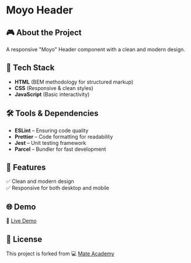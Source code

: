 # Moyo Header

## 🎮 About the Project
A responsive "Moyo" Header component with a clean and modern design.

## 🚀 Tech Stack
- **HTML** (BEM methodology for structured markup)
- **CSS** (Responsive & clean styles)
- **JavaScript** (Basic interactivity)

## 🛠️ Tools & Dependencies
- **ESLint** – Ensuring code quality
- **Prettier** – Code formatting for readability
- **Jest** – Unit testing framework
- **Parcel** – Bundler for fast development

## 📌 Features
✅ Clean and modern design  
✅ Responsive for both desktop and mobile  

## 🌐 Demo
🔗 [Live Demo](https://AndriiZakharenko.github.io/moyo-header/)

## 📜 License
This project is forked from 💻 [Mate Academy](https://github.com/mate-academy/layout_moyo-header)

